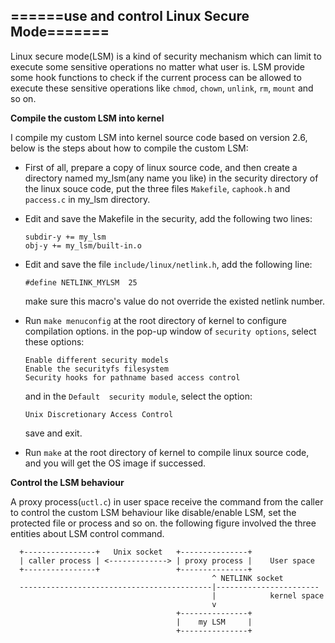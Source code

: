 ## ======use and control Linux Secure Mode=======

Linux secure mode(LSM) is a kind of security mechanism which can limit to execute some sensitive operations no matter what user is. LSM provide some hook functions to check if the current process can be allowed to execute these sensitive operations like `chmod`, `chown`, `unlink`, `rm`, `mount` and so on.

**Compile the custom LSM into kernel**

I compile my custom LSM into kernel source code based on version 2.6, below is the steps about how to compile the custom LSM:

* First of all, prepare a copy of linux source code, and then create a directory named my_lsm(any name you like) in the security directory of the linux souce code, put the three files `Makefile`, `caphook.h` and `paccess.c` in my_lsm directory.

* Edit and save the Makefile in the security, add the following two lines:
  ```
  subdir-y += my_lsm  
  obj-y += my_lsm/built-in.o
  ```
* Edit and save the file `include/linux/netlink.h`, add the following line:
   ```
   #define NETLINK_MYLSM  25
   ```
   make sure this macro's value do not override the existed netlink number.

* Run `make menuconfig` at the root directory of kernel to configure compilation options.
 in the pop-up window of `security options`, select these options:
   ```
   Enable different security models
   Enable the securityfs filesystem
   Security hooks for pathname based access control
   ```
   and in the `Default  security module`, select the option:
   ```
   Unix Discretionary Access Control
   ```
   save and exit.

* Run `make` at the root directory of kernel to compile linux source code, and you will get the OS image if successed.

**Control the LSM behaviour**

A proxy process(`uctl.c`) in user space receive the command from the caller to control the custom LSM behaviour like disable/enable LSM, set the protected file or process and so on. the following figure involved the three entities about LSM control command.
```
  +----------------+   Unix socket   +---------------+
  | caller process | <-------------> | proxy process |    User space
  +----------------+                 +---------------+
                                             ^ NETLINK socket
  -------------------------------------------|-----------------------
                                             |            kernel space
                                             v
                                     +---------------+
                                     |    my LSM     |
                                     +---------------+
```


